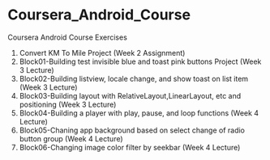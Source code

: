 # Coursera_Android_Course
Coursera Android Course Exercises

1. Convert KM To Mile Project (Week 2 Assignment)
2. Block01-Building test invisible blue and toast pink buttons Project (Week 3 Lecture)
3. Block02-Building listview, locale change, and show toast on list item (Week 3 Lecture)
4. Block03-Building layout with RelativeLayout,LinearLayout, etc and positioning (Week 3 Lecture)
5. Block04-Building a player with play, pause, and loop functions (Week 4 Lecture)
6. Block05-Chaning app background based on select change of radio button group (Week 4 Lecture)
7. Block06-Changing image color filter by seekbar (Week 4 Lecture)
